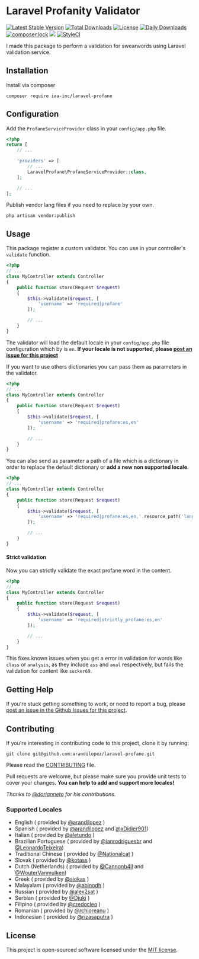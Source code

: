 # Laravel Profanity Validator

[![Latest Stable Version](https://poser.pugx.org/arandilopez/laravel-profane/v/stable)](https://packagist.org/packages/arandilopez/laravel-profane)
[![Total Downloads](https://poser.pugx.org/arandilopez/laravel-profane/downloads)](https://packagist.org/packages/arandilopez/laravel-profane)
[![License](https://poser.pugx.org/arandilopez/laravel-profane/license)](https://packagist.org/packages/arandilopez/laravel-profane)
[![Daily Downloads](https://poser.pugx.org/arandilopez/laravel-profane/d/daily)](https://packagist.org/packages/arandilopez/laravel-profane)
[![composer.lock](https://poser.pugx.org/arandilopez/laravel-profane/composerlock)](https://packagist.org/packages/arandilopez/laravel-profane)
![](https://travis-ci.org/arandilopez/laravel-profane.svg?branch=master)
[![StyleCI](https://styleci.io/repos/63648834/shield?branch=master)](https://styleci.io/repos/63648834)

I made this package to perform a validation for swearwords using Laravel validation service.

## Installation

Install via composer

```shell
composer require iaa-inc/laravel-profane
```

## Configuration

Add the `ProfaneServiceProvider` class in your `config/app.php` file.

```php
<?php
return [
    // ...

    'providers' => [
        // ...
        LaravelProfane\ProfaneServiceProvider::class,
    ];

    // ...
];
```

Publish vendor lang files if you need to replace by your own.

```shell
php artisan vendor:publish
```

## Usage

This package register a custom validator. You can use in your controller's `validate` function.

```php
<?php
// ...
class MyController extends Controller
{
    public function store(Request $request)
    {
        $this->validate($request, [
            'username' => 'required|profane'
        ]);

        // ...
    }
}
```

The validator will load the default locale in your `config/app.php` file configuration which by is `en`. **If your locale is not supported, please [post an issue for this project](https://github.com/arandilopez/laravel-profane/issues)**

If you want to use others dictionaries you can pass them as parameters in the validator.

```php
<?php
// ...
class MyController extends Controller
{
    public function store(Request $request)
    {
        $this->validate($request, [
            'username' => 'required|profane:es,en'
        ]);

        // ...
    }
}
```

You can also send as parameter a path of a file which is a dictionary in order to replace the default dictionary or **add a new non supported locale**.

```php
<?php
// ...
class MyController extends Controller
{
    public function store(Request $request)
    {
        $this->validate($request, [
            'username' => 'required|profane:es,en,'.resource_path('lang/fr/dict.php')
        ]);

        // ...
    }
}
```

#### Strict validation

Now you can strictly validate the exact profane word in the content.

```php
<?php
// ...
class MyController extends Controller
{
    public function store(Request $request)
    {
        $this->validate($request, [
            'username' => 'required|strictly_profane:es,en'
        ]);

        // ...
    }
}
```

This fixes known issues when you get a error in validation for words like `class` or `analysis`, as they include `ass` and `anal` respectively, but fails the validation for content like `sucker69`.

## Getting Help

If you're stuck getting something to work, or need to report a bug, please [post an issue in the Github Issues for this project](https://github.com/arandilopez/laravel-profane/issues).

## Contributing

If you're interesting in contributing code to this project, clone it by running:

```shell
git clone git@github.com:arandilopez/laravel-profane.git
```

Please read the [CONTRIBUTING](CONTRIBUTING.md) file.

Pull requests are welcome, but please make sure you provide unit tests to cover your changes. **You can help to add and support more locales!**

_Thanks to [@dorianneto](https://github.com/dorianneto) for his contributions._

### Supported Locales

- English ( provided by [@arandilopez](https://github.com/arandilopez) )
- Spanish ( provided by [@arandilopez](https://github.com/arandilopez) and [@xDidier901](https://github.com/xDidier901))
- Italian ( provided by [@aletundo](https://github.com/aletundo) )
- Brazilian Portuguese ( provided by [@ianrodriguesbr](https://github.com/ianrodriguesbr)  and [@LeonardoTeixeira](https://github.com/LeonardoTeixeira))
- Traditional Chinese ( provided by [@Nationalcat](https://github.com/Nationalcat) )
- Slovak ( provided by [@kotass](https://github.com/kotass) )
- Dutch (Netherlands) ( provided by [@Cannonb4ll](https://github.com/Cannonb4ll) and [@WouterVanmulken](https://github.com/WouterVanmulken))
- Greek ( provided by [@siokas](https://github.com/siokas) )
- Malayalam ( provided by [@abinodh](https://github.com/abinodh) )
- Russian ( provided by [@alex2sat](https://github.com/alex2sat) )
- Serbian ( provided by [@Djuki](https://github.com/Djuki) )
- Filipino ( provided by [@credocleo](https://github.com/credocleo) )
- Romanian ( provided by [@rchioreanu](https://github.com/rchioreanu) )
- Indonesian ( provided by [@rizasaputra](https://github.com/rizasaputra) )

## License

This project is open-sourced software licensed under the [MIT license](http://opensource.org/licenses/MIT).
